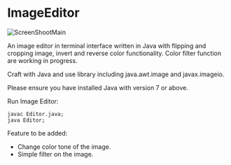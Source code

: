 ImageEditor
===========
![ScreenShootMain](http://i.imgur.com/U1HuAoa.png)

An image editor in terminal interface written in Java with flipping and cropping image, invert and reverse color functionality. Color filter function are working in progress.

Craft with Java and use library including java.awt.image and javax.imageio.

Please ensure you have installed Java with version 7 or above.

Run Image Editor:
```shell
javac Editor.java;
java Editor;
```

Feature to be added:
- Change color tone of the image.
- Simple filter on the image.
